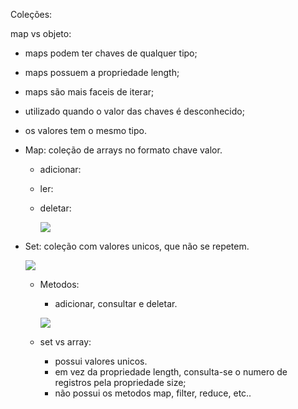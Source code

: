 Coleções: 

map vs objeto:

- maps podem ter chaves de qualquer tipo;
- maps possuem a propriedade length;
- maps são mais faceis de iterar;
- utilizado quando o valor das chaves é desconhecido;
- os valores tem o mesmo tipo.

- Map: coleção de arrays no formato chave valor. 

  - adicionar:

  - ler:

  - deletar:

    ![](https://i.imgur.com/FjsPaOU.png)

    

- Set: coleção com valores unicos, que não se repetem.

  ![](https://i.imgur.com/GZGdzO5.png)

  - Metodos:

    - adicionar, consultar e deletar.

    ![](https://i.imgur.com/6Ql28Jt.png)

  - set vs array:

    - possui valores unicos.
    - em vez da propriedade length, consulta-se o numero de registros pela propriedade size;
    - não possui os metodos map, filter, reduce, etc..